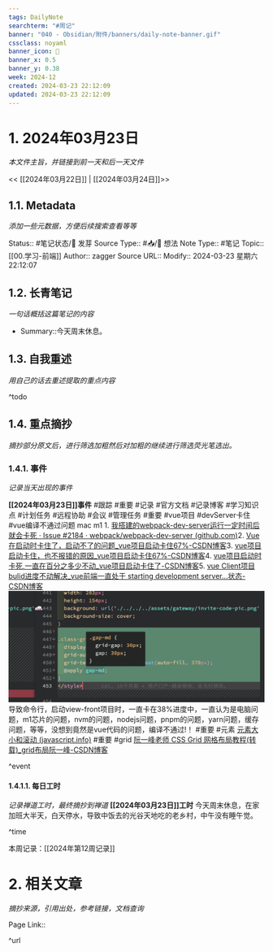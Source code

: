 ```yaml
---
tags: DailyNote
searchterm: "#周记"
banner: "040 - Obsidian/附件/banners/daily-note-banner.gif"
cssclass: noyaml
banner_icon: 💌
banner_x: 0.5
banner_y: 0.38
week: 2024-12
created: 2024-03-23 22:12:09
updated: 2024-03-23 22:12:09
---
```


# 1. 2024年03月23日

_本文件主旨，并链接到前一天和后一天文件_

<< [[2024年03月22日]] | [[2024年03月24日]]>>

## 1.1. Metadata

_添加一些元数据，方便后续搜索查看等等_

Status:: #笔记状态/🌱 发芽
Source Type:: #📥/💭 想法 
Note Type:: #笔记
Topic:: [[00.学习-前端]]
Author:: zagger
Source URL::
Modify:: 2024-03-23 星期六 22:12:07

## 1.2. 长青笔记

_一句话概括这篇笔记的内容_

- Summary::今天周末休息。

## 1.3. 自我重述

_用自己的话去重述提取的重点内容_


^todo

## 1.4. 重点摘抄

_摘抄部分原文后，进行筛选加粗然后对加粗的继续进行筛选荧光笔选出。_

### 1.4.1. 事件

_记录当天出现的事件_

**[[2024年03月23日]]事件** 
#跟踪 #重要 #记录 #官方文档 #记录博客 #学习知识点 #计划任务 #远程协助 #会议 #管理任务
#重要 #vue项目 #devServer卡住 #vue编译不通过问题 mac m1 1. [我搭建的webpack-dev-server运行一定时间后就会卡死 · Issue #2184 · webpack/webpack-dev-server (github.com)](https://github.com/webpack/webpack-dev-server/issues/2184)2. [Vue在启动时卡住了，启动不了的问题_vue项目启动卡住67%-CSDN博客](https://blog.csdn.net/xiaoyezhiei/article/details/125566552?utm_medium=distribute.pc_feed_404.none-task-blog-2~default~BlogCommendFromBaidu~activity-2-125566552-blog-null.262^v1^pc_404_mixedpudn&depth_1-utm_source=distribute.pc_feed_404.none-task-blog-2~default~BlogCommendFromBaidu~activity-2-125566552-blog-null.262^v1^pc_404_mixedpud)3. [vue项目启动卡住，也不报错的原因_vue项目启动卡住67%-CSDN博客](https://blog.csdn.net/yinge0508/article/details/126724743?utm_medium=distribute.pc_feed_404.none-task-blog-2~default~BlogCommendFromBaidu~Rate-3-126724743-blog-null.262^v1^pc_404_mixedpudn&depth_1-utm_source=distribute.pc_feed_404.none-task-blog-2~default~BlogCommendFromBaidu~Rate-3-126724743-blog-null.262^v1^pc_404_mixedpud)4. [vue项目启动时卡死,一直在百分之多少不动_vue项目启动卡住了-CSDN博客](https://blog.csdn.net/u011650449/article/details/127763130)5. [vue Client项目bulid进度不动解决_vue前端一直处于 starting development server...状态-CSDN博客](https://blog.csdn.net/mind_me/article/details/132116785)![image.png](https://raw.githubusercontent.com/zaggerj/obsidian_picgo/main/obsidian20240323221903.png)
导致命令行，启动view-front项目时，一直卡在38%进度中，一直认为是电脑问题，m1芯片的问题，nvm的问题，nodejs问题，pnpm的问题，yarn问题，缓存问题，等等，没想到竟然是vue代码的问题，编译不通过!！
#重要 #元素 [元素大小和滚动 (javascript.info)](https://zh.javascript.info/size-and-scroll#clientwidthheight)
#重要 #grid [阮一峰老师 CSS Grid 网格布局教程(转载)_grid布局阮一峰-CSDN博客](https://blog.csdn.net/weixin_43334673/article/details/108879115)

^event

#### 1.4.1.1. 每日工时

_记录禅道工时，最终摘抄到禅道_
**[[2024年03月23日]]工时**
今天周末休息，在家加班大半天，白天停水，导致中饭去的光谷天地吃的老乡村，中午没有睡午觉。

^time

本周记录：[[2024年第12周记录]]

# 2. 相关文章

_摘抄来源，引用出处，参考链接，文档查询_

Page Link::

^url
